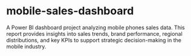 # mobile-sales-dashboard
A Power BI dashboard project analyzing mobile phones sales data. This report provides insights into sales trends, brand performance, regional distributions, and key KPIs to support strategic decision-making in the mobile industry. 
